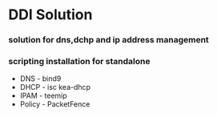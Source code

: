 # DDI Solution

### solution for dns,dchp and ip address management
### scripting installation for standalone

- DNS - bind9
- DHCP - isc kea-dhcp
- IPAM - teemip
- Policy - PacketFence
